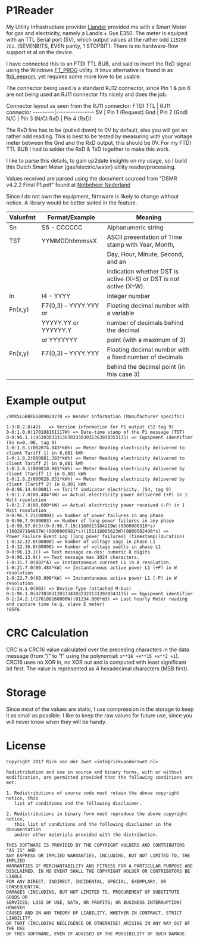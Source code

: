 # P1Reader
My Utility Infrastructure provider [Liander](http://liander.nl) provided me
with a Smart Meter for gas and electricity, namely a Landis + Gys E350. The
meter is equiped with an TTL Serial port (5V), which output values at the
rather odd `115200 7E1`. (SEVENBITS, EVEN parity, 1 STOPBIT). There is no
hardware-flow support et al on the device.

I have connected this to an FTDI TTL BUB, and said to invert the RxD signal
using the Windows [FT\_PROG](http://www.ftdichip.com/Support/Utilities.htm)
utility. It linux alternative is found in as [ftdi\_eeprom](http://developer.intra2net.com/git/?p=libftdi;a=tree;f=ftdi_eeprom), yet requires some more love to be usable.

The connector being used is a standard RJ12 connector, since Pin 1 & pin 6 are
not being used an RJ11 connector fits nicely and does the job. 

Connector layout as seen from the RJ11 connector:
FTDI TTL | RJ11 connector
---------|----------------
5V       | Pin 1 (Request)
Gnd      | Pin 2 (Gnd)
N/C      | Pin 3 (N/C)
RxD      | Pin 4 (RxD)

The RxD line has to be (pulled down) to 0V by default, else you will get an
rather odd reading. This is best to be tested by measuring with your voltage
meter between the Gnd and the RxD output, this should be 0V. For my FTDI TTL
BUB I had to solder the RxD & TxD together to make this work.


I like to parse this details, to gain up2date insights on my usage, so I build
this Dutch Smart Meter (gas/electric/water) utility reader/processing.

Values received are parsed using the document sourced from "DSMR v4.2.2 Final P1.pdf" found at [Netbeheer Nederland](http://www.netbeheernederland.nl/themas/hotspot/hotspot-documenten/?dossierid=11010056&title=Slimme%20meter&onderdeel=Documenten&pageindex=2)

Since I do not own the equipment, firmware is likely to change without notice.
A library would be better suited in the feature.


Valuefmt| Format/Example        | Meaning
--------|-----------------------|-------------------------------------------------------------------
Sn      | S6 - CCCCCC           | Alphanumeric string
TST     | YYMMDDhhmmssX         | ASCII presentation of Time stamp with Year, Month, 
        |                       | Day, Hour, Minute, Second, and an 
        |                       | indication whether DST is active (X=S) or DST is not active (X=W).
In      | I4 - YYYY             | Integer number
Fn(x,y) | F7(0,3) – YYYY.YYY or | Floating decimal number with a variable
        | YYYYY.YY or YYYYYY.Y  | number of decimals behind the decimal
        | or YYYYYYY            | point (with a maximum of 3)
Fn(x,y) | F7(0,3) – YYYY.YYY    | Floating decimal number with a fixed number of decimals 
        |                       | behind the decimal point (in this case 3)


Example output
==============
```
/XMX5LGBBFG1009020270 => Header information (Manufacturer specific)

1-3:0.2.8(42)	=> Version information for P1 output (S2 tag 9)
0-0:1.0.0(170108161117W) => Date-time stamp of the P1 message (TST)
0-0:96.1.1(4530303331303033303031363939353135) => Equipment identifier (Sn n=0..96, tag 9)
1-0:1.8.1(002074.843*kWh) => Meter Reading electricity delivered to client Tariff 1) in 0,001 kWh 
1-0:1.8.2(000881.383*kWh) => Meter Reading electricity delivered to client Tariff 2) in 0,001 kWh 
1-0:2.8.1(000010.981*kWh) => Meter Reading electricity delivered by client (Tariff 1) in 0,001 kWh 
1-0:2.8.2(000028.031*kWh) => Meter Reading electricity delivered by client (Tariff 2) in 0,001 kWh 
0-0:96.14.0(0001) => Tariff indicator electricity. (S4, tag 9)
1-0:1.7.0(00.484*kW) => Actual electricity power delivered (+P) in 1 Watt resolution 
1-0:2.7.0(00.000*kW) => Actual electricity power received (-P) in 1 Watt resolution 
0-0:96.7.21(00004) => Number of power failures in any phase
0-0:96.7.9(00003) => Number of long power failures in any phase
1-0:99.97.0(3)(0-0:96.7.19)(160315184219W)(0000000310*s)(160207164837W)(0000000981*s)(151118085623W)(0000502496*s) => 
Power Failure Event Log (long power failures) (timestamp)(duration)
1-0:32.32.0(00000) => Number of voltage sags in phase L1 
1-0:32.36.0(00000) => Number of voltage swells in phase L1
0-0:96.13.1() => Text message co-des: numeric 8 digits 
0-0:96.13.0() => Text message max 1024 characters. 
1-0:31.7.0(002*A) => Instantaneous current L1 in A resolution.
1-0:21.7.0(00.484*kW) => Instantaneous active power L1 (+P) in W resolution
1-0:22.7.0(00.000*kW) => Instantaneous active power L1 (-P) in W resolution
0-1:24.1.0(003) => Device-Type (attached M-bus)
0-1:96.1.0(4730303139333430323231313938343135) => Equipment identifier
0-1:24.2.1(170108160000W)(01234.000*m3) => Last hourly Meter reading and capture time (e.g. slave E meter) 
!85F6
```


CRC Calculation
===============
CRC is a CRC16 value calculated over the preceding characters in the data
message (from “/” to “!” using the polynomial: `x**16 +x**15 +x**2 +1`). CRC16
uses no XOR in, no XOR out and is computed with least significant bit first.
The value is represented as 4 hexadecimal characters (MSB first).



Storage
=======
Since most of the values are static, I use compression in the storage to keep
it as small as possible. I like to keep the raw values for future use, since
you will never know when they will be handy.



# License
```
Copyright 2017 Rick van der Zwet <info@rickvanderzwet.nl>

Redistribution and use in source and binary forms, with or without
modification, are permitted provided that the following conditions are met:

1. Redistributions of source code must retain the above copyright notice, this
   list of conditions and the following disclaimer.

2. Redistributions in binary form must reproduce the above copyright notice,
   this list of conditions and the following disclaimer in the documentation
   and/or other materials provided with the distribution.

THIS SOFTWARE IS PROVIDED BY THE COPYRIGHT HOLDERS AND CONTRIBUTORS "AS IS" AND
ANY EXPRESS OR IMPLIED WARRANTIES, INCLUDING, BUT NOT LIMITED TO, THE IMPLIED
WARRANTIES OF MERCHANTABILITY AND FITNESS FOR A PARTICULAR PURPOSE ARE
DISCLAIMED. IN NO EVENT SHALL THE COPYRIGHT HOLDER OR CONTRIBUTORS BE LIABLE
FOR ANY DIRECT, INDIRECT, INCIDENTAL, SPECIAL, EXEMPLARY, OR CONSEQUENTIAL
DAMAGES (INCLUDING, BUT NOT LIMITED TO, PROCUREMENT OF SUBSTITUTE GOODS OR
SERVICES; LOSS OF USE, DATA, OR PROFITS; OR BUSINESS INTERRUPTION) HOWEVER
CAUSED AND ON ANY THEORY OF LIABILITY, WHETHER IN CONTRACT, STRICT LIABILITY,
OR TORT (INCLUDING NEGLIGENCE OR OTHERWISE) ARISING IN ANY WAY OUT OF THE USE
OF THIS SOFTWARE, EVEN IF ADVISED OF THE POSSIBILITY OF SUCH DAMAGE.
```
